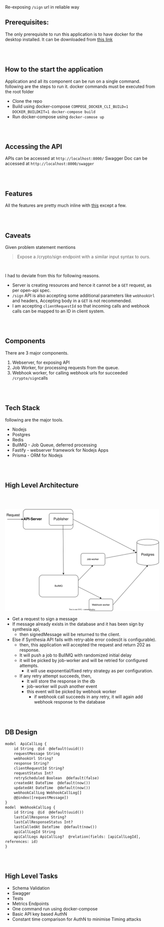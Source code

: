 Re-exposing `/sign` url in reliable way

## Prerequisites:

The only prerequisite to run this application is to have docker for the desktop installed. It can be downloaded from [this link](https://docs.docker.com/get-docker/)

<br/>
<br/>

## How to the start the application

Application and all its component can be run on a single command. following are the steps to run it. docker commands must be executed from the root folder

- Clone the repo
- Build using docker-compose `COMPOSE_DOCKER_CLI_BUILD=1 DOCKER_BUILDKIT=1 docker-compose build`
- Run docker-compose using `docker-comose up`

<br/>
<br/>

## Accessing the API

APIs can be accessed at `http://localhost:8000/`
Swagger Doc can be accessed at `http://localhost:8000/swagger`

<br/>
<br/>

## Features

All the features are pretty much inline with [this](https://synthesia.notion.site/Synthesia-Backend-Tech-Challenge-52a82f750aed436fbefcf4d8263a97be) except a few.

<br/>
<br/>

## Caveats

Given problem statement mentions

> Expose a /crypto/sign endpoint with a similar input syntax to ours.

<br/>

I had to deviate from this for following reasons.

- Server is creating resources and hence it cannot be a `GET` request, as per open-api spec.
- `/sign` API is also accepting some additional parameters like `webhookUrl` and headers, Accepting body in a `GET` is not recommended.
- I am accepting `clientRequestId` so that incoming calls and webhook calls can be mapped to an ID in client system.

<br/>
<br/>

## Components

There are 3 major components.

1.  Webserver, for exposing API
2.  Job Worker, for processing requests from the queue.
3.  Webhook worker, for calling webhook urls for succeeded `/crypto/sign`calls

<br/>
<br/>

## Tech Stack

following are the major tools.

- Nodejs
- Postgres
- Redis
- BullMQ - Job Queue, deferred processing
- Fastify - webserver framework for Nodejs Apps
- Prisma - ORM for Nodejs

<br/>
<br/>

## High Level Architecture

<br/>
<br/>

![Architecture](./architecture.svg)

- Get a request to sign a message
- If message already exists in the database and it has been sign by synthesia api,
  - then signedMessage will be returned to the client.
- Else if Synthesia API fails with retry-able error codes(it is configurable).
  - then, this application will accepted the request and return 202 as response.
  - It will push a job to BullMQ with randomized initial delay
  - it will be picked by job-worker and will be retried for configured attempts.
    - it will use exponential/fixed retry strategy as per configuration.
  - If any retry attempt succeeds, then,
    - It will store the response in the db
    - job-worker will push another event
    - this event will be picked by webhook worker
      - if webhook call succeeds in any retry, it will again add webhook response to the database

<br/>
<br/>

## DB Design

    model  ApiCallLog {
    	id String  @id  @default(uuid())
    	requestMessage String
    	webhookUrl String?
    	response String?
    	clientRequestId String?
    	requestStatus Int?
    	retryScheduled Boolean  @default(false)
    	createdAt DateTime  @default(now())
    	updatedAt DateTime  @default(now())
    	webhookCallLog WebhookCallLog[]
    	@@index([requestMessage])
    }
    model  WebhookCallLog {
    	id String  @id  @default(uuid())
    	lastCallResponse String?
    	lastCallResponseStatus Int?
    	lastCalledAt DateTime  @default(now())
    	apiCallLogId String
    	apiCallLogs ApiCallLog?  @relation(fields: [apiCallLogId], references: id)
    }

<br/>
<br/>

## High Level Tasks

- Schema Validation
- Swagger
- Tests
- Metrics Endpoints
- One command run using docker-compose
- Basic API key based AuthN
- Constant time comparison for AuthN to minimise Timing attacks

